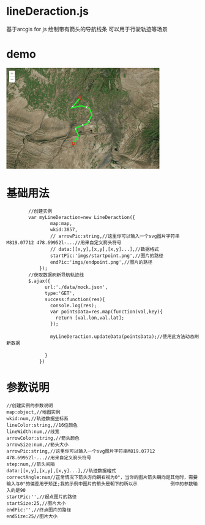 # lineDeraction.js
基于arcgis for js 绘制带有箭头的导航线条 可以用于行驶轨迹等场景
# demo
![image](https://github.com/SouthernPL/lineDeraction.js/blob/master/line.gif)
# 基础用法
            //创建实例
            var myLineDeraction=new LineDeraction({
		            map:map,
		            wkid:3857,
		            // arrowPic:string,//这里你可以输入一个svg图片字符串M819.07712 478.69952l-...//用来自定义箭头符号
		            // data:[[x,y],[x,y],[x,y]...],//数据格式
		            startPic:'imgs/startpoint.png',//图片的路径
		            endPic:'imgs/endpoint.png',//图片的路径
		        });
            //获取数据刷新导航轨迹线
            $.ajax({
		          url:'./data/mock.json',
		          type:'GET',
		          success:function(res){
		            console.log(res);
		            var pointsData=res.map(function(val,key){
		              return [val.lon,val.lat];
		            });

		            myLineDeraction.updateData(pointsData);//使用此方法动态刷新数据

		          }
		        })
# 参数说明
	//创建实例的参数说明
	map:object,//地图实例
	wkid:num,//轨迹数据坐标系
	lineColor:string,//16位颜色
	lineWidth:num,//线宽
	arrowColor:string,//箭头颜色
	arrowSize:num,//箭头大小
	arrowPic:string,//这里你可以输入一个svg图片字符串M819.07712 478.69952l-...//用来自定义箭头符号
	step:num,//箭头间隔
	data:[[x,y],[x,y],[x,y]...],//轨迹数据格式
	correctAngle:num//正常情况下箭头方向朝右视为0°，当你的图片箭头朝向是其他时，需要输入与0°的偏差用于矫正;我的示例中图片的箭头是朝下的所以示			例中的参数输入的是90
  	startPic:'',//起点图片的路径
  	startSize:25,//图片大小
  	endPic:'',//终点图片的路径
  	endSize:25//图片大小
